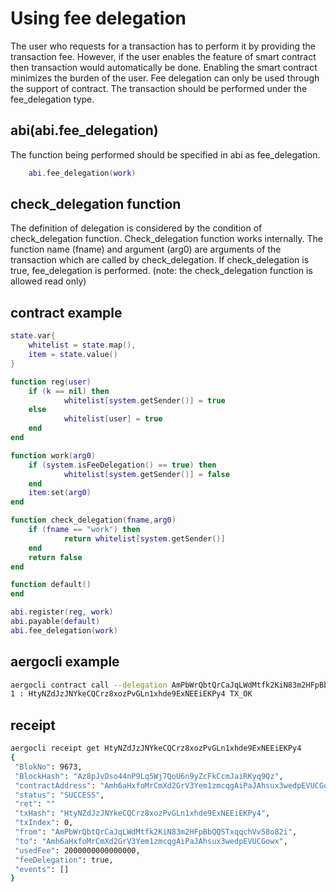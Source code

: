# Using fee delegation
The user who requests for a transaction has to perform it by providing the transaction fee. However, if the user enables the feature of smart contract then transaction would automatically be done. Enabling the smart contract minimizes the burden of the user. 
Fee delegation can only be used through the support of contract. The transaction should be performed under the fee_delegation type.


## abi(abi.fee_delegation)
The function being performed should be specified in abi as fee_delegation.

``` lua
    abi.fee_delegation(work)
```

## check_delegation function
The definition of delegation is considered by the condition of check_delegation function. Check_delegation function works internally.  The function name (fname) and argument (arg0) are arguments of the transaction which are called by check_delegation. If check_delegation is true, fee_delegation is performed. (note: the check_delegation function is allowed read only)

## contract example

``` lua
state.var{
	whitelist = state.map(),
	item = state.value()
}

function reg(user)
	if (k == nil) then
        	whitelist[system.getSender()] = true
	else
        	whitelist[user] = true
	end
end

function work(arg0)
	if (system.isFeeDelegation() == true) then
        	whitelist[system.getSender()] = false
	end
	item:set(arg0)
end

function check_delegation(fname,arg0)
	if (fname == "work") then
	       	return whitelist[system.getSender()]
	end
	return false
end

function default()
end

abi.register(reg, work)
abi.payable(default)
abi.fee_delegation(work)
```

## aergocli example

``` bash
aergocli contract call --delegation AmPbWrQbtQrCaJqLWdMtfk2KiN83m2HFpBbQQSTxqqchVv58o82i Amh6aHxfoMrCmXd2GrV3Yem1zmcqgAiPaJAhsux3wedpEVUCGowx work
1 : HtyNZdJzJNYkeCQCrz8xozPvGLn1xhde9ExNEEiEKPy4 TX_OK
```

## receipt

``` bash
aergocli receipt get HtyNZdJzJNYkeCQCrz8xozPvGLn1xhde9ExNEEiEKPy4
{
 "BlokNo": 9673,
 "BlockHash": "Az8pJvDso44nP9Lq5Wj7QoU6n9yZcFkCcmJaiRKyq9Qz",
 "contractAddress": "Amh6aHxfoMrCmXd2GrV3Yem1zmcqgAiPaJAhsux3wedpEVUCGowx",
 "status": "SUCCESS",
 "ret": ""
 "txHash": "HtyNZdJzJNYkeCQCrz8xozPvGLn1xhde9ExNEEiEKPy4",
 "txIndex": 0,
 "from": "AmPbWrQbtQrCaJqLWdMtfk2KiN83m2HFpBbQQSTxqqchVv58o82i",
 "to": "Amh6aHxfoMrCmXd2GrV3Yem1zmcqgAiPaJAhsux3wedpEVUCGowx",
 "usedFee": 2000000000000000,
 "feeDelegation": true,
 "events": []
}
```
